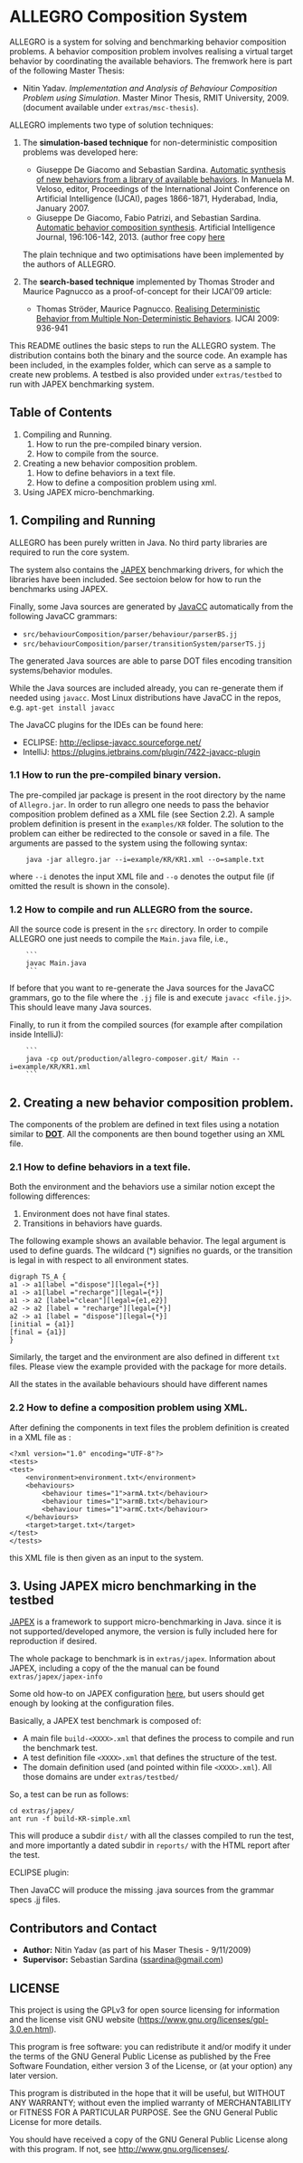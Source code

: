 # ALLEGRO Composition System

ALLEGRO is a system for solving and benchmarking behavior composition problems.  A behavior composition problem involves realising a virtual target behavior by coordinating the available behaviors. The fremwork here is part of the following Master Thesis:

* Nitin Yadav. _Implementation and Analysis of Behaviour Composition Problem using Simulation_. Master Minor Thesis, RMIT University, 2009. (document available under `extras/msc-thesis`).

ALLEGRO implements two type of solution techniques: 

1. The **simulation-based technique** for non-deterministic composition problems was developed here:

    * Giuseppe De Giacomo and Sebastian Sardina. [Automatic synthesis of new behaviors from a library of available behaviors](https://www.ijcai.org/Proceedings/07/Papers/301.pdf). In Manuela M. Veloso, editor, Proceedings of the International Joint Conference on Artificial Intelligence (IJCAI), pages 1866-1871, Hyderabad, India, January 2007.
    * Giuseppe De Giacomo, Fabio Patrizi, and Sebastian Sardina. [Automatic behavior composition synthesis](http://dx.doi.org/10.1016/j.artint.2012.12.001). Artificial Intelligence Journal, 196:106-142, 2013. (author free copy [here](https://sites.google.com/site/ssardina/publications/aij13-dgps-autocomp.pdf?attredirects=0)

    The plain technique and two optimisations have been implemented by the authors of ALLEGRO. 

2. The **search-based technique** implemented by Thomas Stroder and Maurice Pagnucco as a proof-of-concept for their IJCAI'09 article:

    * Thomas Ströder, Maurice Pagnucco. [Realising Deterministic Behavior from Multiple Non-Deterministic Behaviors](http://www.ijcai.org/Proceedings/09/Papers/159.pdf). IJCAI 2009: 936-941

This README outlines the basic steps to run the ALLEGRO system. The distribution contains both the binary and the source code. An example has been included, in the examples folder, which can serve as a sample to create new problems. A testbed is also provided under `extras/testbed` to run with JAPEX benchmarking system.

## Table of Contents

1. Compiling and Running.
    1. How to run the pre-compiled binary version.
    2. How to compile from the source.
2. Creating a new behavior composition problem.
    1. How to define behaviors in a text file.
    2. How to define a composition problem using xml.
3. Using JAPEX micro-benchmarking.

## 1. Compiling and Running 

ALLEGRO has been purely written in Java. No third party libraries are required to run the core system. 

The system also contains the [JAPEX](https://github.com/kohsuke/japex) benchmarking drivers, for which the libraries have been included. See sectoion below for how to run the benchmarks using JAPEX.

Finally, some Java sources are generated by [JavaCC](https://javacc.org/) automatically from the following JavaCC grammars:

* `src/behaviourComposition/parser/behaviour/parserBS.jj`
* `src/behaviourComposition/parser/transitionSystem/parserTS.jj`

The generated Java sources are able to parse DOT files encoding transition systems/behavior modules.

While the Java sources are included already, you can re-generate them if needed using `javacc`.  Most Linux distributions have JavaCC in the repos, e.g. `apt-get install javacc`

The JavaCC plugins for the IDEs can be found here:

* ECLIPSE: http://eclipse-javacc.sourceforge.net/
* IntelliJ: https://plugins.jetbrains.com/plugin/7422-javacc-plugin


### 1.1 How to run the pre-compiled binary version.

The pre-compiled jar package is present in the root directory by the name of `Allegro.jar`. In order to run allegro one needs to pass the behavior composition problem defined as a XML file (see Section 2.2). A sample problem definition is present in the `examples/KR` folder. The solution to the problem can either be redirected to the console or saved in a file. The arguments are passed to the system using the following syntax:
        
        java -jar allegro.jar --i=example/KR/KR1.xml --o=sample.txt

where `--i` denotes the input XML file and `--o` denotes the output file (if  omitted the result is shown in the console).


### 1.2 How to compile and run ALLEGRO from the source.

All the source code is present in the `src` directory. In order to compile ALLEGRO one just needs to compile the `Main.java` file, i.e., 

        ```
        javac Main.java
        ```

If before that you want to re-generate the Java sources for the JavaCC grammars, go to the file where the `.jj` file is and execute `javacc <file.jj>`. This should leave many Java sources.

Finally, to run it from the compiled sources (for example after compilation inside IntelliJ):

        ```
        java -cp out/production/allegro-composer.git/ Main --i=example/KR/KR1.xml
        ```

## 2. Creating a new behavior composition problem.

The components of the problem are defined in text files using a notation similar to [**DOT**](https://en.wikipedia.org/wiki/DOT_(graph_description_language)). All the components are then bound together using an XML file.

### 2.1 How to define behaviors in a text file.

Both the environment and the behaviors use a similar notion except the following differences:

1. Environment does not have final states.
2. Transitions in behaviors have guards.

The following example shows an available behavior. The legal argument is used to define guards. The wildcard (*) signifies no guards, or the transition is legal in with respect to all environment states.

```
digraph TS_A {
a1 -> a1[label ="dispose"][legal={*}]
a1 -> a1[label ="recharge"][legal={*}]
a1 -> a2 [label="clean"][legal={e1,e2}]
a2 -> a2 [label = "recharge"][legal={*}]
a2 -> a1 [label = "dispose"][legal={*}]
[initial = {a1}]
[final = {a1}]
}
```

Similarly, the target and the environment are also defined in different `txt` files. Please view the example provided with the package for more details.

All the states in the available behaviours should have different names

### 2.2 How to define a composition problem using XML.

After defining the components in text files the problem definition is created
in a XML file as :

```
<?xml version="1.0" encoding="UTF-8"?>
<tests>
<test>
	<environment>environment.txt</environment>
	<behaviours>
		<behaviour times="1">armA.txt</behaviour>
		<behaviour times="1">armB.txt</behaviour>
		<behaviour times="1">armC.txt</behaviour>
	</behaviours>
	<target>target.txt</target>
</test>
</tests>
```

this XML file is then given as an input to the system.


## 3. Using JAPEX micro benchmarking in the testbed

[JAPEX](https://github.com/kohsuke/japex) is a framework to support micro-benchmarking in Java. since it is not supported/developed anymore, the version is fully included here for reproduction if desired.

The whole package to benchmark is in `extras/japex`. Information about JAPEX, including a copy of the the manual can be found `extras/japex/japex-info`

Some old how-to on JAPEX configuration [here](https://blogs.oracle.com/enterprisetechtips/performance-regression-testing-using-japex-and-wstest), but users should get enough by looking at the configuration files.

Basically, a JAPEX test benchmark is composed of:

* A main file `build-<XXXX>.xml` that defines the process to compile and run the benchmark test.
* A test definition file `<XXXX>.xml` that defines the structure of the test.
* The domain definition used (and pointed within file `<XXXX>.xml`). All those domains are under `extras/testbed/`

So, a test can be run as follows:

```
cd extras/japex/
ant run -f build-KR-simple.xml 
```

This will produce a subdir `dist/` with all the classes compiled to run the test, and more importantly a dated subdir in `reports/` with the HTML report after the test.

ECLIPSE plugin:  
 
Then JavaCC will produce the missing .java sources from the grammar specs .jj files.




## Contributors and Contact

* **Author:** Nitin Yadav (as part of his Maser Thesis - 9/11/2009)
* **Supervisor:** Sebastian Sardina (ssardina@gmail.com)


## LICENSE

This project is using the GPLv3 for open source licensing for information and the license visit GNU website (https://www.gnu.org/licenses/gpl-3.0.en.html).

This program is free software: you can redistribute it and/or modify it under the terms of the GNU General Public License as published by the Free Software Foundation, either version 3 of the License, or (at your option) any later version.

This program is distributed in the hope that it will be useful, but WITHOUT ANY WARRANTY; without even the implied warranty of MERCHANTABILITY or FITNESS FOR A PARTICULAR PURPOSE. See the GNU General Public License for more details.

You should have received a copy of the GNU General Public License along with this program. If not, see http://www.gnu.org/licenses/.